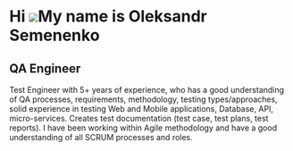 Hi ![](https://user-images.githubusercontent.com/18350557/176309783-0785949b-9127-417c-8b55-ab5a4333674e.gif)My name is Oleksandr Semenenko
===========================================================================================================================================

QA Engineer
-----------

Test Engineer with 5+ years of experience, who has a good understanding of QA processes, requirements, methodology, testing types/approaches, solid experience in testing Web and Mobile applications, Database, API, micro-services. Creates test documentation (test case, test plans, test reports). I have been working within Agile methodology and have a good understanding of all SCRUM processes and roles.


